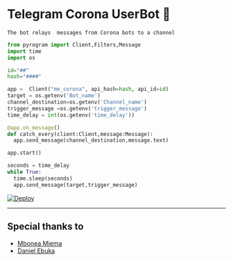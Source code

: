 
# Telegram Corona UserBot 🤖

   
    The bot relays  messages from Corona bots to a channel


``` python
from pyrogram import Client,Filters,Message
import time
import os

id="##"
hash="####"

app =  Client("me_corona", api_hash=hash, api_id=id)
target = os.getenv('Bot_name')
channel_destination=os.getenv('Channel_name')
trigger_message =os.getenv('trigger_message')
time_delay = int(os.getenv('time_delay'))

@app.on_message()
def catch_every(client:Client,message:Message):
  app.send_message(channel_destination,message.text)

app.start()

seconds = time_delay
while True:
  time.sleep(seconds)
  app.send_message(target,trigger_message)
```
[![Deploy](https://www.herokucdn.com/deploy/button.svg)](https://heroku.com/deploy)


----
## Special thanks to
* [Mbonea Mjema](https://github.com/Mbonea-Mjema)
* [Daniel Ebuka](https://t.me/dandollar1)
